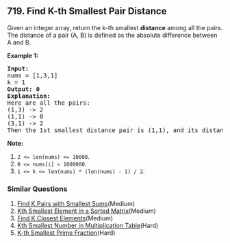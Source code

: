 ## 719. Find K-th Smallest Pair Distance

<p>Given an integer array, return the k-th smallest <b>distance</b> among all the pairs. The distance of a pair (A, B) is defined as the absolute difference between A and B. </p>

<p><b>Example 1:</b><br />
<pre>
<b>Input:</b>
nums = [1,3,1]
k = 1
<b>Output: 0</b> 
<b>Explanation:</b>
Here are all the pairs:
(1,3) -> 2
(1,1) -> 0
(3,1) -> 2
Then the 1st smallest distance pair is (1,1), and its distance is 0.
</pre>
</p>

<p><b>Note:</b><br>
<ol>
<li><code>2 <= len(nums) <= 10000</code>.</li>
<li><code>0 <= nums[i] < 1000000</code>.</li>
<li><code>1 <= k <= len(nums) * (len(nums) - 1) / 2</code>.</li>
</ol>
</p>

### Similar Questions
  1. [Find K Pairs with Smallest Sums](https://github.com/openset/leetcode/tree/master/solution/find-k-pairs-with-smallest-sums)(Medium)
  1. [Kth Smallest Element in a Sorted Matrix](https://github.com/openset/leetcode/tree/master/solution/kth-smallest-element-in-a-sorted-matrix)(Medium)
  1. [Find K Closest Elements](https://github.com/openset/leetcode/tree/master/solution/find-k-closest-elements)(Medium)
  1. [Kth Smallest Number in Multiplication Table](https://github.com/openset/leetcode/tree/master/solution/kth-smallest-number-in-multiplication-table)(Hard)
  1. [K-th Smallest Prime Fraction](https://github.com/openset/leetcode/tree/master/solution/k-th-smallest-prime-fraction)(Hard)
